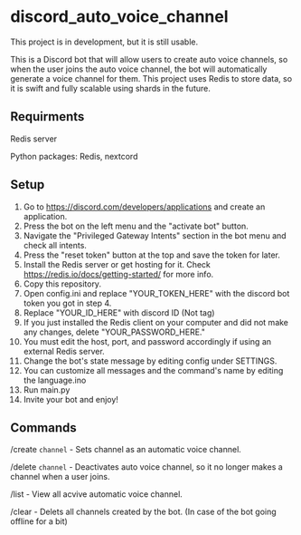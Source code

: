 # discord_auto_voice_channel

This project is in development, but it is still usable.

This is a Discord bot that will allow users to create auto voice channels, so when the user joins the auto voice channel, the bot will automatically generate a voice channel for them.
This project uses Redis to store data, so it is swift and fully scalable using shards in the future.

## Requirments
Redis server

Python packages: Redis, nextcord

## Setup
1. Go to https://discord.com/developers/applications and create an application.
2. Press the bot on the left menu and the "activate bot" button.
3. Navigate the "Privileged Gateway Intents" section in the bot menu and check all intents.
4. Press the "reset token" button at the top and save the token for later.
5. Install the Redis server or get hosting for it. Check https://redis.io/docs/getting-started/ for more info.
5. Copy this repository.
6. Open config.ini and replace "YOUR_TOKEN_HERE" with the discord bot token you got in step 4.
7. Replace "YOUR_ID_HERE" with discord ID (Not tag)
8. If you just installed the Redis client on your computer and did not make any changes, delete "YOUR_PASSWORD_HERE."
9. You must edit the host, port, and password accordingly if using an external Redis server.
10. Change the bot's state message by editing config under SETTINGS.
11. You can customize all messages and the command's name by editing the language.ino
12. Run main.py
13. Invite your bot and enjoy!

## Commands

/create `channel` - Sets channel as an automatic voice channel.

/delete `channel` - Deactivates auto voice channel, so it no longer makes a channel when a user joins.

/list - View all acvive automatic voice channel.

/clear - Delets all channels created by the bot. (In case of the bot going offline for a bit)
